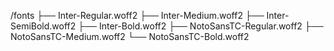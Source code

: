 /fonts
├── Inter-Regular.woff2
├── Inter-Medium.woff2
├── Inter-SemiBold.woff2
├── Inter-Bold.woff2
├── NotoSansTC-Regular.woff2
├── NotoSansTC-Medium.woff2
└── NotoSansTC-Bold.woff2
